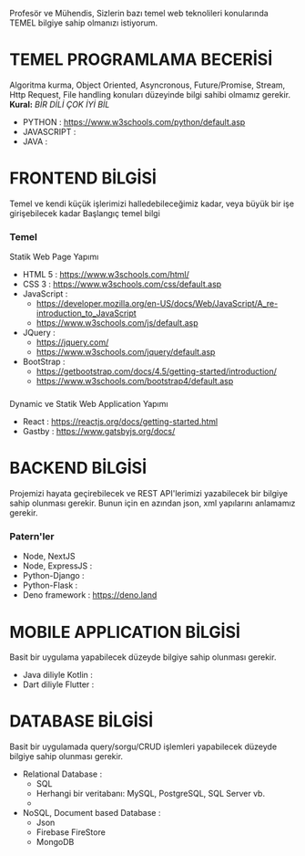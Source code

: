 Profesör ve Mühendis, Sizlerin bazı temel web teknolileri konularında TEMEL bilgiye sahip olmanızı istiyorum.

# TEMEL PROGRAMLAMA BECERİSİ
Algoritma kurma, Object Oriented, Asyncronous, Future/Promise, Stream, Http Request, File handling konuları düzeyinde bilgi sahibi olmamız gerekir. **Kural:** *BİR DİLİ ÇOK İYİ BİL*
+ PYTHON : https://www.w3schools.com/python/default.asp
+ JAVASCRIPT : 
+ JAVA : 


# FRONTEND BİLGİSİ
Temel ve kendi küçük işlerimizi halledebileceğimiz kadar, veya büyük bir işe girişebilecek kadar Başlangıç temel bilgi

### Temel
Statik Web Page Yapımı
+ HTML 5 : https://www.w3schools.com/html/
+ CSS 3 : https://www.w3schools.com/css/default.asp
+ JavaScript : 
  + https://developer.mozilla.org/en-US/docs/Web/JavaScript/A_re-introduction_to_JavaScript 
  + https://www.w3schools.com/js/default.asp
+ JQuery : 
  + https://jquery.com/ 
  + https://www.w3schools.com/jquery/default.asp
+ BootStrap : 
  + https://getbootstrap.com/docs/4.5/getting-started/introduction/ 
  + https://www.w3schools.com/bootstrap4/default.asp

### 
Dynamic ve Statik Web Application Yapımı
+ React : https://reactjs.org/docs/getting-started.html
+ Gastby : https://www.gatsbyjs.org/docs/
  

# BACKEND BİLGİSİ
Projemizi hayata geçirebilecek ve REST API'lerimizi yazabilecek bir bilgiye sahip olunması gerekir.
Bunun için en azından json, xml yapılarını anlamamız gerekir.
### Patern'ler
+ Node, NextJS 
+ Node, ExpressJS : 
+ Python-Django :
+ Python-Flask :
+ Deno framework : https://deno.land


# MOBILE APPLICATION BİLGİSİ
Basit bir uygulama yapabilecek düzeyde bilgiye sahip olunması gerekir.
+ Java diliyle Kotlin :
+ Dart diliyle Flutter : 



# DATABASE BİLGİSİ
Basit bir uygulamada query/sorgu/CRUD işlemleri yapabilecek düzeyde bilgiye sahip olunması gerekir.
+  Relational Database :
   +  SQL
   +  Herhangi bir veritabanı: MySQL, PostgreSQL, SQL Server vb.
   +  
+  NoSQL, Document based Database : 
   +  Json
   +  Firebase FireStore
   +  MongoDB
